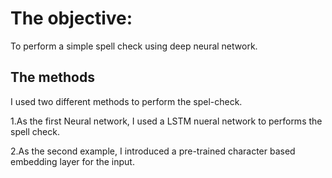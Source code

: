 # The objective:
To perform a simple spell check using deep neural network.
## The methods
I used two different methods to perform the spel-check.

1.As the first Neural network, I used a LSTM nueral network to performs the spell check.


2.As the second example, I introduced a pre-trained character based embedding layer for the input.
